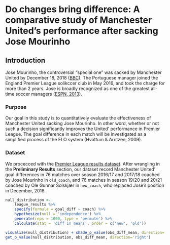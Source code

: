 # Do changes bring difference: A comparative study of Manchester United’s performance after sacking Jose Mourinho



## Introduction

Jose Mourinho, the controversial “special one” was sacked by Manchester United by December 18, 2018 ([BBC](https://www.bbc.com/sport/football/46603018)). The Portuguese manager joined the England Premier League solikccer club in May 2016, and took the charge for more than 2 years. Jose is broadly recognized as one of the greatest all-time soccer managers ([ESPN, 2013](https://web.archive.org/web/20131023073918/http://espnfc.com/news/story/_/id/1514848/)).



### Purpose
Our goal in this study is to quantitatively evaluate the effectiveness of Manchester United sacking Jose Mourinho. In other word, whether or not such a decision significantly improves the United’ performance in Premier League. The goal difference in each match will be investigated as a simplified process of the ELO system (Hvattum & Arntzen, 2009).



### Dataset
We procecced with the [Premier League results dataset](https://www.football-data.co.uk/englandm.php). After wrangling in the **Preliminary Results** section, our dataset record Manchester United’ goal differences in 76 matches over season 2016/17 and 2017/18 coached by Jose Mourinho in `old_coach`, and 76 matches in season 19/20 and 20/21 coached by Ole Gunnar Solskjær in `new_coach`, who replaced Jose’s position in December, 2018. 

```r
null_distribution <- 
    league_results %>%
    specify(formula = goal_diff ~ coach) %>%
    hypothesize(null = 'independence') %>%
    generate(reps = 1000, type = 'permute') %>%
    calculate(stat = 'diff in means', order = c('new', 'old'))

visualize(null_distribution) + shade_p_value(obs_diff_mean, direction='right')
get_p_value(null_distribution, obs_diff_mean, direction='right')
```



